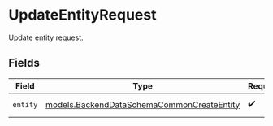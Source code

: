 # UpdateEntityRequest

Update entity request.


## Fields

| Field                                                                                          | Type                                                                                           | Required                                                                                       | Description                                                                                    |
| ---------------------------------------------------------------------------------------------- | ---------------------------------------------------------------------------------------------- | ---------------------------------------------------------------------------------------------- | ---------------------------------------------------------------------------------------------- |
| `entity`                                                                                       | [models.BackendDataSchemaCommonCreateEntity](../models/backenddataschemacommoncreateentity.md) | :heavy_check_mark:                                                                             | Create entity.                                                                                 |